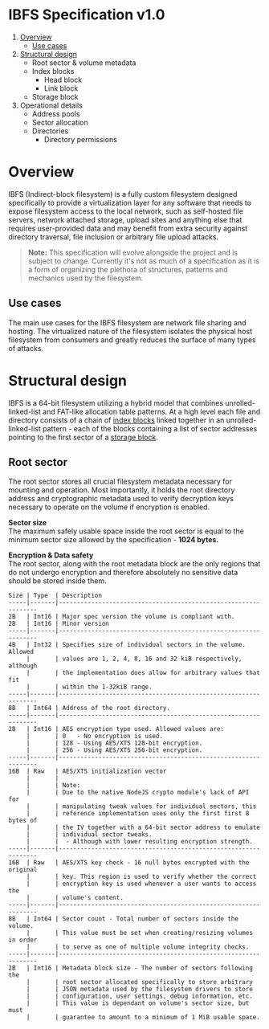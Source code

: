 
# IBFS Specification v1.0

1. [Overview](#overview)
    - [Use cases](#use-cases)
2. [Structural design](#structural-design)
    - Root sector & volume metadata
    - Index blocks
        - Head block
        - Link block
    - Storage block
3. Operational details
    - Address pools
    - Sector allocation
    - Directories
        - Directory permissions

# Overview
IBFS (Indirect-block filesystem) is a fully custom filesystem designed specifically to provide a virtualization layer for any software that needs to expose filesystem access to the local network, such as self-hosted file servers, network attached storage, upload sites and anything else that requires user-provided data and may benefit from extra security against directory traversal, file inclusion or arbitrary file upload attacks.

> **Note:** This specification will evolve alongside the project and is subject to change.
Currently it's not as much of a specification as it is a form of organizing the plethora of structures, patterns and mechanics used by the filesystem.

## Use cases
The main use cases for the IBFS filesystem are network file sharing and hosting.
The virtualized nature of the filesystem isolates the physical host filesystem from consumers and greatly reduces the surface of many types of attacks.

# Structural design
IBFS is a 64-bit filesystem utilizing a hybrid model that combines unrolled-linked-list and FAT-like allocation table patterns.
At a high level each file and directory consists of a chain of [index blocks](#index-blocks) linked together in an unrolled-linked-list pattern - each of the blocks containing a list of sector addresses pointing to the first sector of a [storage block](#storage-block).

## Root sector
The root sector stores all crucial filesystem metadata necessary for mounting and operation.
Most importantly, it holds the root directory address and cryptographic metadata used to verify decryption keys necessary to operate on the volume if encryption is enabled.

**Sector size**  
The maximum safely usable space inside the root sector is equal to the minimum sector size allowed by the specification - **1024 bytes.**

**Encryption & Data safety**  
The root sector, along with the root metadata block are the only regions that do not undergo encryption and therefore absolutely no sensitive data should be stored inside them.
```
Size | Type  | Description
-----|-------|----------------------------------------------------------------
2B   | Int16 | Major spec version the volume is compliant with.
2B   | Int16 | Minor version
-----|-------|----------------------------------------------------------------
4B   | Int32 | Specifies size of individual sectors in the volume. Allowed 
     |       | values are 1, 2, 4, 8, 16 and 32 kiB respectively, although 
     |       | the implementation does allow for arbitrary values that fit
     |       | within the 1-32kiB range.
-----|-------|----------------------------------------------------------------
8B   | Int64 | Address of the root directory.
-----|-------|----------------------------------------------------------------
2B   | Int16 | AES encryption type used. Allowed values are:
     |       | 0   - No encryption is used.
     |       | 128 - Using AES/XTS 128-bit encryption.
     |       | 256 - Using AES/XTS 256-bit encryption.
-----|-------|----------------------------------------------------------------
16B  | Raw   | AES/XTS initialization vector
     |       |
     |       | Note:
     |       | Due to the native NodeJS crypto module's lack of API for
     |       | manipulating tweak values for individual sectors, this
     |       | reference implementation uses only the first first 8 bytes of 
     |       | the IV together with a 64-bit sector address to emulate 
     |       | individual sector tweaks.
     |       |  - Although with lower resulting encryption strength.
-----|-------|----------------------------------------------------------------
16B  | Raw   | AES/XTS key check - 16 null bytes encrypted with the original
     |       | key. This region is used to verify whether the correct 
     |       | encryption key is used whenever a user wants to access the 
     |       | volume's content.
-----|-------|----------------------------------------------------------------
8B   | Int64 | Sector count - Total number of sectors inside the volume.
     |       | This value must be set when creating/resizing volumes in order
     |       | to serve as one of multiple volume integrity checks.
-----|-------|----------------------------------------------------------------
2B   | Int16 | Metadata block size - The number of sectors following the 
     |       | root sector allocated specifically to store arbitrary 
     |       | JSON metadata used by the filesystem drivers to store
     |       | configuration, user settings, debug information, etc.
     |       | This value is dependant on volume's sector size, but must
     |       | guarantee to amount to a minimum of 1 MiB usable space.
```